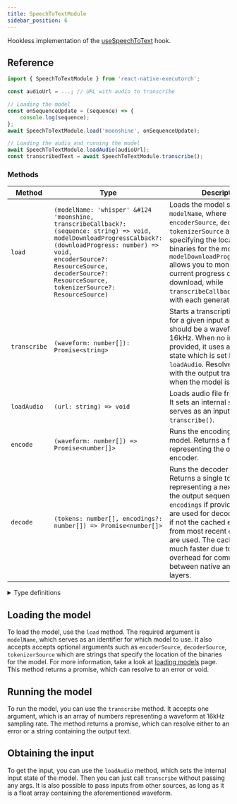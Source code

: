 ```yaml
---
title: SpeechToTextModule
sidebar_position: 6
---
```


Hookless implementation of the [useSpeechToText](../speech-to-text/useSpeechToText.md) hook.

## Reference

```typescript
import { SpeechToTextModule } from 'react-native-executorch';

const audioUrl = ...; // URL with audio to transcribe

// Loading the model
const onSequenceUpdate = (sequence) => {
    console.log(sequence);
};
await SpeechToTextModule.load('moonshine', onSequenceUpdate);

// Loading the audio and running the model
await SpeechToTextModule.loadAudio(audioUrl);
const transcribedText = await SpeechToTextModule.transcribe();
```

### Methods

| Method       | Type                                                                                                                                                                                                                                                                       | Description                                                                                                                                                                                                                                                                                                                                                    |
| ------------ | -------------------------------------------------------------------------------------------------------------------------------------------------------------------------------------------------------------------------------------------------------------------------- | -------------------------------------------------------------------------------------------------------------------------------------------------------------------------------------------------------------------------------------------------------------------------------------------------------------------------------------------------------------- |
| `load`       | <code>(modelName: 'whisper' &#124 'moonshine, transcribeCallback?: (sequence: string) => void, modelDownloadProgressCalback?: (downloadProgress: number) => void, encoderSource?: ResourceSource, decoderSource?: ResourceSource, tokenizerSource?: ResourceSource)</code> | Loads the model specified with `modelName`, where `encoderSource`, `decoderSource`, `tokenizerSource` are strings specifying the location of the binaries for the models. `modelDownloadProgressCallback` allows you to monitor the current progress of the model download, while `transcribeCallback` is invoked with each generated token                    |
| `transcribe` | `(waveform: number[]): Promise<string>`                                                                                                                                                                                                                                    | Starts a transcription process for a given input array, which should be a waveform at 16kHz. When no input is provided, it uses an internal state which is set by calling `loadAudio`. Resolves a promise with the output transcription when the model is finished.                                                                                            |
| `loadAudio`  | `(url: string) => void`                                                                                                                                                                                                                                                    | Loads audio file from given url. It sets an internal state which serves as an input to `transcribe()`.                                                                                                                                                                                                                                                         |
| `encode`     | `(waveform: number[]) => Promise<number[]>`                                                                                                                                                                                                                                | Runs the encoding part of the model. Returns a float array representing the output of the encoder.                                                                                                                                                                                                                                                             |
| `decode`     | `(tokens: number[], encodings?: number[]) => Promise<number[]>`                                                                                                                                                                                                            | Runs the decoder of the model. Returns a single token representing a next token in the output sequence. If `encodings` if provided then they are used for decoding process, if not the cached encodings from most recent `encode` call are used. The cached option is much faster due to very large overhead for comunication between native and react layers. |

<details>
<summary>Type definitions</summary>

```typescript
type ResourceSource = string | number;
```

</details>

## Loading the model

To load the model, use the `load` method. The required argument is `modelName`, which serves as an identifier for which model to use. It also accepts accepts optional arguments such as `encoderSource`, `decoderSource`, `tokenizerSource` which are strings that specify the location of the binaries for the model. For more information, take a look at [loading models](../fundamentals/loading-models.md) page. This method returns a promise, which can resolve to an error or void.

## Running the model

To run the model, you can use the `transcribe` method. It accepts one argument, which is an array of numbers representing a waveform at 16kHz sampling rate. The method returns a promise, which can resolve either to an error or a string containing the output text.

## Obtaining the input

To get the input, you can use the `loadAudio` method, which sets the internal input state of the model. Then you can just call `transcribe` without passing any args. It is also possible to pass inputs from other sources, as long as it is a float array containing the aforementioned waveform.
